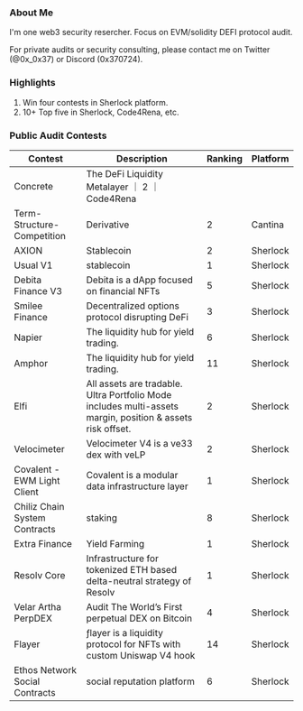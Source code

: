 ### About Me
I'm one web3 security resercher. Focus on EVM/solidity DEFI protocol audit.

For private audits or security consulting, please contact me on Twitter (@0x_0x37) or Discord (0x370724).

### Highlights
1. Win four contests in Sherlock platform.
2. 10+ Top five in Sherlock, Code4Rena, etc.

### Public Audit Contests
|  Contest   | Description  | Ranking | Platform |
|  -----     | -----------  | ------- | -------- |
| Concrete   | The DeFi Liquidity Metalayer ｜ 2 ｜ Code4Rena |
| Term-Structure-Competition  | Derivative  | 2 | Cantina |
| AXION  | Stablecoin  | 2 | Sherlock |
| Usual V1  | stablecoin | 1 | Sherlock |
| Debita Finance V3  | Debita is a dApp focused on financial NFTs | 5 | Sherlock |
| Smilee Finance  | Decentralized options protocol disrupting DeFi  | 3 | Sherlock |
| Napier  | The liquidity hub for yield trading. | 6 | Sherlock |
| Amphor  | The liquidity hub for yield trading.  | 11 | Sherlock |
| Elfi  | All assets are tradable. Ultra Portfolio Mode includes multi-assets margin, position & assets risk offset. | 2 | Sherlock |
| Velocimeter  | Velocimeter V4 is a ve33 dex with veLP  | 2 | Sherlock |
| Covalent - EWM Light Client  | Covalent is a modular data infrastructure layer | 1 | Sherlock |
| Chiliz Chain System Contracts  | staking  | 8 | Sherlock |
| Extra Finance  | Yield Farming | 1 | Sherlock |
| Resolv Core  | Infrastructure for tokenized ETH based delta-neutral strategy of Resolv  | 1 | Sherlock |
| Velar Artha PerpDEX  | Audit The World’s First perpetual DEX on Bitcoin | 4 | Sherlock |
| Flayer  | ƒlayer is a liquidity protocol for NFTs with custom Uniswap V4 hook | 14 | Sherlock |
| Ethos Network Social Contracts  | social reputation platform | 6 | Sherlock |



<!---
0x37-web3/0x37-web3 is a ✨ special ✨ repository because its `README.md` (this file) appears on your GitHub profile.
You can click the Preview link to take a look at your changes.
--->
